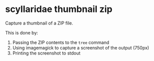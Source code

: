 # scyllaridae thumbnail zip

Capture a thumbnail of a ZIP file.

This is done by:

1. Passing the ZIP contents to the `tree` command
1. Using imagemagick to capture a screenshot of the output (750px)
1. Printing the screenshot to stdout
